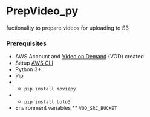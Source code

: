 # PrepVideo_py
fuctionality to prepare videos for uploading to S3

### Prerequisites
* AWS Account and [Video on Demand](https://aws.amazon.com/solutions/video-on-demand-on-aws/) (VOD) created
* Setup [AWS CLI](https://docs.aws.amazon.com/cli/latest/userguide/cli-chap-install.html)
* Python 3+
* Pip
* * ```pip install moviepy```
* * ```pip install boto3```
* Environment variables
** ```VOD_SRC_BUCKET```
